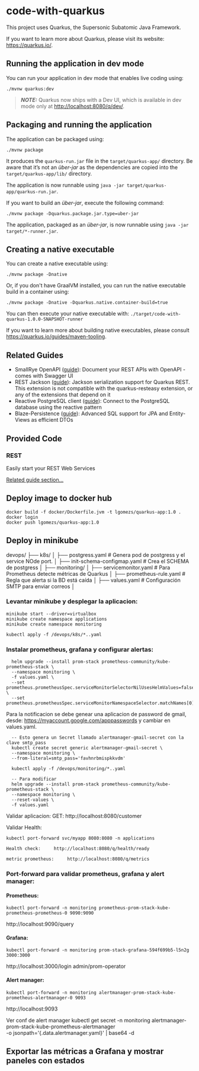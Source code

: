 # code-with-quarkus

This project uses Quarkus, the Supersonic Subatomic Java Framework.

If you want to learn more about Quarkus, please visit its website: <https://quarkus.io/>.

## Running the application in dev mode

You can run your application in dev mode that enables live coding using:

```shell script
./mvnw quarkus:dev
```

> **_NOTE:_**  Quarkus now ships with a Dev UI, which is available in dev mode only at <http://localhost:8080/q/dev/>.

## Packaging and running the application

The application can be packaged using:

```shell script
./mvnw package
```

It produces the `quarkus-run.jar` file in the `target/quarkus-app/` directory.
Be aware that it’s not an _über-jar_ as the dependencies are copied into the `target/quarkus-app/lib/` directory.

The application is now runnable using `java -jar target/quarkus-app/quarkus-run.jar`.

If you want to build an _über-jar_, execute the following command:

```shell script
./mvnw package -Dquarkus.package.jar.type=uber-jar
```

The application, packaged as an _über-jar_, is now runnable using `java -jar target/*-runner.jar`.

## Creating a native executable

You can create a native executable using:

```shell script
./mvnw package -Dnative
```

Or, if you don't have GraalVM installed, you can run the native executable build in a container using:

```shell script
./mvnw package -Dnative -Dquarkus.native.container-build=true
```

You can then execute your native executable with: `./target/code-with-quarkus-1.0.0-SNAPSHOT-runner`

If you want to learn more about building native executables, please consult <https://quarkus.io/guides/maven-tooling>.

## Related Guides

- SmallRye OpenAPI ([guide](https://quarkus.io/guides/openapi-swaggerui)): Document your REST APIs with OpenAPI - comes with Swagger UI
- REST Jackson ([guide](https://quarkus.io/guides/rest#json-serialisation)): Jackson serialization support for Quarkus REST. This extension is not compatible with the quarkus-resteasy extension, or any of the extensions that depend on it
- Reactive PostgreSQL client ([guide](https://quarkus.io/guides/reactive-sql-clients)): Connect to the PostgreSQL database using the reactive pattern
- Blaze-Persistence ([guide](https://quarkus.io/guides/blaze-persistence)): Advanced SQL support for JPA and Entity-Views as efficient DTOs

## Provided Code

### REST

Easily start your REST Web Services

[Related guide section...](https://quarkus.io/guides/getting-started-reactive#reactive-jax-rs-resources)

## Deploy image to docker hub

    docker build -f docker/Dockerfile.jvm -t lgomezs/quarkus-app:1.0 .
    docker login
    docker push lgomezs/quarkus-app:1.0

## Deploy in minikube

  devops/
  ├── k8s/
  │   ├── postgress.yaml           # Genera pod de postgress y el service NOde port.
  │   ├── init-schema-configmap.yaml             # Crea el SCHEMA de postgress
  │
  ├── monitoring/
  │   ├── servicemonitor.yaml       # Para Prometheus detecte métricas de Quarkus
  │   ├── prometheus-rule.yaml      # Regla que alerta si la BD está caída
  │   ├── values.yaml               # Configuración SMTP para enviar correos
  │  
  ### Levantar minikube y desplegar la aplicacion:

    minikube start --driver=virtualbox
    minikube create namespace applications
    minikube create namespace monitoring

    kubectl apply -f /devops/k8s/*..yaml

  ### Instalar prometheus, grafana y configurar alertas:

      helm upgrade --install prom-stack prometheus-community/kube-prometheus-stack \
      --namespace monitoring \
      -f values.yaml \
      --set prometheus.prometheusSpec.serviceMonitorSelectorNilUsesHelmValues=false \
      --set prometheus.prometheusSpec.serviceMonitorNamespaceSelector.matchNames[0]=applications

   Para la notificacion se debe genear una aplicacion de password de gmail, desde: https://myaccount.google.com/apppasswords 
   y cambiar en values.yaml.
  
      -- Esto genera un Secret llamado alertmanager-gmail-secret con la clave smtp_pass
      kubectl create secret generic alertmanager-gmail-secret \
      --namespace monitoring \
      --from-literal=smtp_pass='favhnrbmispkkvdm'

      kubectl apply -f /devops/monitoring/*..yaml

      -- Para modificar
      helm upgrade --install prom-stack prometheus-community/kube-prometheus-stack \
      --namespace monitoring \
      --reset-values \
      -f values.yaml

  Validar aplicacion: GET: http://localhost:8080/customer

  Validar Health:

    kubectl port-forward svc/myapp 8080:8080 -n applications

    Health check:     http://localhost:8080/q/health/ready

    metric prometheus:     http://localhost:8080/q/metrics


 ### Port-forward para validar prometheus, grafana y alert manager:

  #### Prometheus:   
    kubectl port-forward -n monitoring prometheus-prom-stack-kube-prometheus-prometheus-0 9090:9090 

  http://localhost:9090/query

  #### Grafana: 
    kubectl port-forward -n monitoring prom-stack-grafana-594f699b5-l5n2g 3000:3000
  
  http://localhost:3000/login
    admin/prom-operator

  #### Alert manager: 
    kubectl port-forward -n monitoring alertmanager-prom-stack-kube-prometheus-alertmanager-0 9093

  http://localhost:9093

  Ver conf de alert manager
  kubectl get secret -n monitoring alertmanager-prom-stack-kube-prometheus-alertmanager \
  -o jsonpath='{.data.alertmanager\.yaml}' | base64 -d


## Exportar las métricas a Grafana y mostrar paneles con estados



